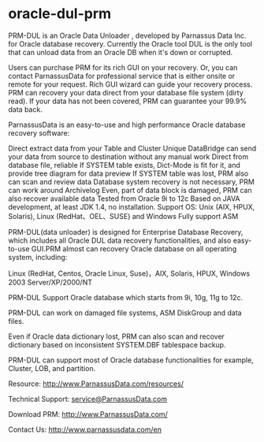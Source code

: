 # oracle-dul-prm


PRM-DUL is an Oracle Data Unloader , developed by Parnassus Data Inc. for Oracle database recovery.
Currently the Oracle tool DUL is the only tool that can unload data from an Oracle DB when it's down or corrupted.

Users can purchase PRM for its rich GUI on your recovery. Or, you can contact ParnassusData for professional service that is either onsite or remote for your request. Rich GUI wizard can guide your recovery process. PRM can recovery your data direct from your database file system (dirty read). If your data has not been covered, PRM can guarantee your 99.9% data back.




ParnassusData is an easy-to-use and high performance Oracle database recovery software:


  Direct extract data from your Table and Cluster
  Unique DataBridge can send your data from source to destination without any manual work
  Direct from database file, reliable
  If SYSTEM table exists, Dict-Mode is fit for it, and provide tree diagram for data preview
  If SYSTEM table was lost, PRM also can scan and review data
  Database system recovery is not necessary, PRM can work around Archivelog
  Even, part of data block is damaged, PRM can also recover available data
  Tested from Oracle 9i to 12c
  Based on JAVA development, at least JDK 1.4, no installation. Support OS: Unix (AIX, HPUX, Solaris), Linux (RedHat、OEL、SUSE) and Windows
  Fully support ASM




PRM-DUL(data unloader) is designed for Enterprise Database Recovery, which includes all Oracle DUL data recovery functionalities, and also easy-to-use GUI.PRM almost can recovery Oracle database on all operating system, including:


Linux (RedHat, Centos, Oracle Linux, Suse)，AIX, Solaris, HPUX, Windows 2003 Server/XP/2000/NT

PRM-DUL Support Oracle database which starts from 9i, 10g, 11g to 12c.

PRM-DUL can work on damaged file systems, ASM DiskGroup and data files. 

Even if Oracle data dictionary lost, PRM can also scan and recover dictionary based on inconsistent SYSTEM.DBF tablespace backup. 

PRM-DUL can support most of Oracle database functionalities for example, Cluster, LOB, and partition. 





Resource:			http://www.ParnassusData.com/resources/

Technical Support: 	service@ParnassusData.com

Download PRM: 	http://www.ParnassusData.com/

Contact Us: 		http://www.parnassusdata.com/en


